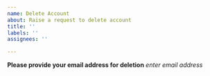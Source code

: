 ```yaml
---
name: Delete Account
about: Raise a request to delete account
title: ''
labels: ''
assignees: ''

---
```


**Please provide your email address for deletion**
*enter email address*
